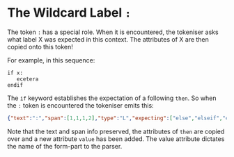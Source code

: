 # The Wildcard Label `:`

The token `:` has a special role. When it is encountered, the tokeniser asks
what label X was expected in this context. The attributes of X are then copied
onto this token!

For example, in this sequence:
```
if x:
   ecetera
endif
```
The `if` keyword establishes the expectation of a following `then`. So when the
`:` token is encountered the tokeniser emits this:

```json
{"text":":","span":[1,1,1,2],"type":"L","expecting":["else","elseif","elseifnot","catch"],"in":["try","if"],"value":"then"}
```

Note that the text and span info preserved, the attributes of `then` are copied
over and a new attribute `value` has been added. The value attribute dictates
the name of the form-part to the parser.
